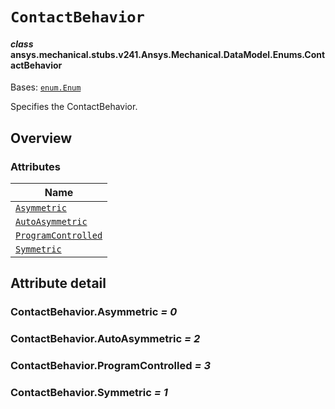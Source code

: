 # `ContactBehavior`

<a id="ansys.mechanical.stubs.v241.Ansys.Mechanical.DataModel.Enums.ContactBehavior"></a>

#### *class* ansys.mechanical.stubs.v241.Ansys.Mechanical.DataModel.Enums.ContactBehavior

Bases: [`enum.Enum`](https://docs.python.org/3/library/enum.html#enum.Enum)

Specifies the ContactBehavior.

<!-- !! processed by numpydoc !! -->

<a id="overview"></a>

## Overview

### Attributes

| Name |
| ----------------------------------------------------------- |
| [`Asymmetric`](#ContactBehavior.Asymmetric) |
| [`AutoAsymmetric`](#ContactBehavior.AutoAsymmetric) |
| [`ProgramControlled`](#ContactBehavior.ProgramControlled) |
| [`Symmetric`](#ContactBehavior.Symmetric) |

<a id="attribute-detail"></a>

## Attribute detail

<a id="ContactBehavior.Asymmetric"></a>

### ContactBehavior.Asymmetric *= 0*

<a id="ContactBehavior.AutoAsymmetric"></a>

### ContactBehavior.AutoAsymmetric *= 2*

<a id="ContactBehavior.ProgramControlled"></a>

### ContactBehavior.ProgramControlled *= 3*

<a id="ContactBehavior.Symmetric"></a>

### ContactBehavior.Symmetric *= 1*


